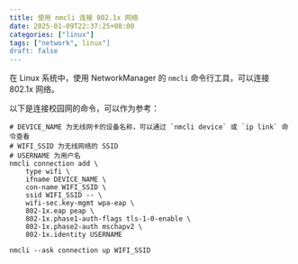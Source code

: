 ```yaml
---
title: 使用 nmcli 连接 802.1x 网络
date: 2025-01-09T22:37:25+08:00
categories: ["linux"]
tags: ["network", linux"]
draft: false
---
```


在 Linux 系统中，使用 NetworkManager 的 `nmcli` 命令行工具，可以连接 802.1x 网络。

以下是连接校园网的命令，可以作为参考：

```
# DEVICE_NAME 为无线网卡的设备名称，可以通过 `nmcli device` 或 `ip link` 命令查看
# WIFI_SSID 为无线网络的 SSID
# USERNAME 为用户名
nmcli connection add \
    type wifi \
    ifname DEVICE_NAME \
    con-name WIFI_SSID \
    ssid WIFI_SSID -- \
    wifi-sec.key-mgmt wpa-eap \
    802-1x.eap peap \
    802-1x.phase1-auth-flags tls-1-0-enable \
    802-1x.phase2-auth mschapv2 \
    802-1x.identity USERNAME

nmcli --ask connection up WIFI_SSID
```
